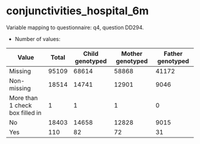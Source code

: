 # conjunctivities_hospital_6m
Variable mapping to questionnaire: q4, question DD294.
- Number of values:

| Value | Total | Child genotyped | Mother genotyped | Father genotyped |
| ----- | ----- | --------------- | ---------------- | ---------------- |
| Missing | 95109 | 68614 | 58868 | 41172 |
| Non-missing | 18514 | 14741 | 12901 | 9046 |
| More than 1 check box filled in | 1 | 1 | 1 |0 |
| No | 18403 | 14658 | 12828 |9015 |
| Yes | 110 | 82 | 72 |31 |



